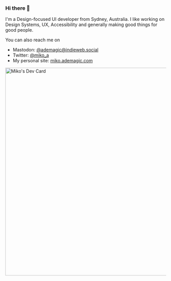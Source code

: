 ### Hi there 👋

I'm a Design-focused UI developer from Sydney, Australia.
I like working on Design Systems, UX, Accessibility and generally making good things for good people.

You can also reach me on
- Mastodon: [@ademagic@indieweb.social](https://indieweb.social/@ademagic)
- Twitter: [@miko_a](https:x.com/miko_a)
- My personal site: [miko.ademagic.com](https://miko.ademagic.com)

<a href="https://app.daily.dev/ademagic"><img src="https://api.daily.dev/devcards/v2/FemQdCdeQ3pCMklk5Fig9.png?type=wide&r=g9k" width="652" alt="Miko's Dev Card"/></a>

